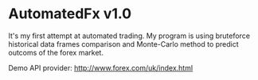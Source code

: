 # AutomatedFx v1.0
It's my first attempt at automated trading.
My program is using bruteforce historical data frames comparison and Monte-Carlo method to predict outcoms of the forex market.

Demo API provider: http://www.forex.com/uk/index.html
